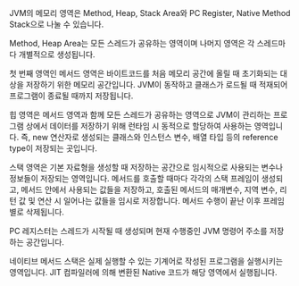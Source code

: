 JVM의 메모리 영역은 Method, Heap, Stack Area와 PC Register, Native Method Stack으로 나눌 수 있습니다.

Method, Heap Area는 모든 스레드가 공유하는 영역이며 나머지 영역은 각 스레드마다 개별적으로 생성됩니다.

첫 번째 영역인 메서드 영역은 바이트코드를 처음 메모리 공간에 올릴 때 초기화되는 대상을 저장하기 위한 메모리 공간입니다.
JVM이 동작하고 클래스가 로드될 때 적재되어 프로그램이 종료될 때까지 저장됩니다.

힙 영역은 메서드 영역과 함께 모든 스레드가 공유하는 영역으로 JVM이 관리하는 프로그램 상에서 데이터를 저장하기 위해 런타임 시 동적으로 할당하여 사용하는 영역입니다.
즉, new 연산자로 생성되는 클래스와 인스턴스 변수, 배열 타입 등의 reference type이 저장되는 곳입니다.

스택 영역은 기본 자료형을 생성할 때 저장하는 공간으로 임시적으로 사용되는 변수나 정보들이 저장되는 영역입니다.
메서드를 호출할 때마다 각각의 스택 프레임이 생성되고, 메서드 안에서 사용되는 값들을 저장하고, 호출된 메서드의 매개변수, 지역 변수, 리턴 값 및 연산 시 일어나는 값들을 임시로 저장합니다.
메서드 수행이 끝난 이후 프레임별로 삭제됩니다.

PC 레지스터는 스레드가 시작될 때 생성되며 현재 수행중인 JVM 명령어 주소를 저장하는 공간입니다.

네이티브 메서드 스택은 실제 실행할 수 있는 기계어로 작성된 프로그램을 실행시키는 영역입니다.
JIT 컴파일러에 의해 변환된 Native 코드가 해당 영역에서 실행됩니다.